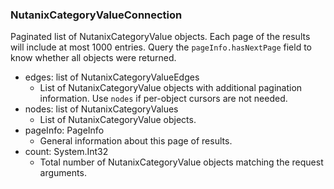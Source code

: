 ### NutanixCategoryValueConnection
Paginated list of NutanixCategoryValue objects. Each page of the results will include at most 1000 entries. Query the `pageInfo.hasNextPage` field to know whether all objects were returned.

- edges: list of NutanixCategoryValueEdges
  - List of NutanixCategoryValue objects with additional pagination information. Use `nodes` if per-object cursors are not needed.
- nodes: list of NutanixCategoryValues
  - List of NutanixCategoryValue objects.
- pageInfo: PageInfo
  - General information about this page of results.
- count: System.Int32
  - Total number of NutanixCategoryValue objects matching the request arguments.
